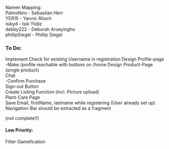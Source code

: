 Namen Mapping:  
PalmsNiro - Sebastian Herr  
YER15 - Yannic Rösch  
isikyd - Isik Yildiz  
debby222 - Deborah Arueyingho  
phillipSiegel - Phillip Siegel


### To Do:

Implement Check for existing Username in registration
Design Profile-page  
-Make /profile reachable with buttons on /home
Design Product-Page (single product)  
Chat  
-Confirm Purchase   
Sign-out Button  
Create Listing Function (incl. Picture upload)  
Plant-Care Page  
Save Email, firstName, lastname while registering (User already set up)  
Navigation-Bar should be extracted as a fragment

(not complete!!)


#### Low Priority:

Filter
Gamefication